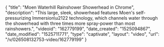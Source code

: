 {
    "title": "Moen Waterhill Rainshower Showerhead in Chrome",
    "description": "This large, sleek, showerhead features Moen's self-pressurizing Immersion\u2122 technology, which channels water through the showerhead with three times more spray-power than most rainshowers.",
    "videoid": "162779199",
    "date_created": "1525094867",
    "date_modified": "1525711771",
    "type": "captivate",
    "layout": "video",
    "url": "\/v\/026508132753-video\/162779199"
}